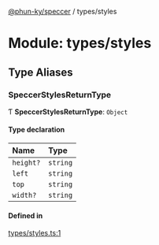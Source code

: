 [@phun-ky/speccer](../README.md) / types/styles

# Module: types/styles

## Type Aliases

### SpeccerStylesReturnType

Ƭ **SpeccerStylesReturnType**: `Object`

#### Type declaration

| Name | Type |
| :------ | :------ |
| `height?` | `string` |
| `left` | `string` |
| `top` | `string` |
| `width?` | `string` |

#### Defined in

[types/styles.ts:1](https://github.com/phun-ky/speccer/blob/main/src/types/styles.ts#L1)
